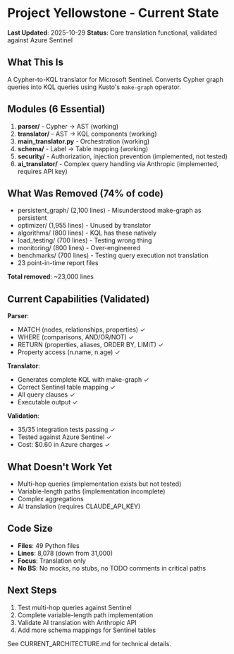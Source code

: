 # Project Yellowstone - Current State

**Last Updated**: 2025-10-29
**Status**: Core translation functional, validated against Azure Sentinel

## What This Is

A Cypher-to-KQL translator for Microsoft Sentinel. Converts Cypher graph queries into KQL queries using Kusto's `make-graph` operator.

## Modules (6 Essential)

1. **parser/** - Cypher → AST (working)
2. **translator/** - AST → KQL components (working)
3. **main_translator.py** - Orchestration (working)
4. **schema/** - Label → Table mapping (working)
5. **security/** - Authorization, injection prevention (implemented, not tested)
6. **ai_translator/** - Complex query handling via Anthropic (implemented, requires API key)

## What Was Removed (74% of code)

- persistent_graph/ (2,100 lines) - Misunderstood make-graph as persistent
- optimizer/ (1,955 lines) - Unused by translator
- algorithms/ (800 lines) - KQL has these natively
- load_testing/ (700 lines) - Testing wrong thing
- monitoring/ (800 lines) - Over-engineered
- benchmarks/ (700 lines) - Testing query execution not translation
- 23 point-in-time report files

**Total removed**: ~23,000 lines

## Current Capabilities (Validated)

**Parser**:
- MATCH (nodes, relationships, properties) ✓
- WHERE (comparisons, AND/OR/NOT) ✓
- RETURN (properties, aliases, ORDER BY, LIMIT) ✓
- Property access (n.name, n.age) ✓

**Translator**:
- Generates complete KQL with make-graph ✓
- Correct Sentinel table mapping ✓
- All query clauses ✓
- Executable output ✓

**Validation**:
- 35/35 integration tests passing ✓
- Tested against Azure Sentinel ✓
- Cost: $0.60 in Azure charges ✓

## What Doesn't Work Yet

- Multi-hop queries (implementation exists but not tested)
- Variable-length paths (implementation incomplete)
- Complex aggregations
- AI translation (requires CLAUDE_API_KEY)

## Code Size

- **Files**: 49 Python files
- **Lines**: 8,078 (down from 31,000)
- **Focus**: Translation only
- **No BS**: No mocks, no stubs, no TODO comments in critical paths

## Next Steps

1. Test multi-hop queries against Sentinel
2. Complete variable-length path implementation
3. Validate AI translation with Anthropic API
4. Add more schema mappings for Sentinel tables

See CURRENT_ARCHITECTURE.md for technical details.
